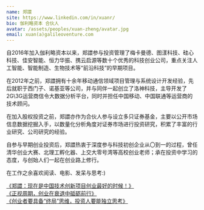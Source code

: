 ```yaml
---
name: 郑譞
site: https://www.linkedin.com/in/xuanr/
bio: 伽利略资本 合伙人
avatar: /assets/peoples/xuan-zheng/avatar.jpg
email: xuan(a)galileoventure.com
---
```


自2016年加入伽利略资本以来，郑譞参与投资管理了梅卡曼德、图漾科技、硅心科技、佳安智能、恒力华振、携云启源等数十个优秀的科技创业公司，重点关注人工智能、智能制造、生物技术等“前沿科技”的早期项目。

在2012年之前，郑譞拥有十余年移动通信领域项目管理与系统设计开发经验，先后就职于西门子、诺基亚等公司，并与同伴一起创立了洛神科技，主导开发了2G\3G运营商信令大数据分析平台，同时并担任中国移动、中国联通等运营商的技术顾问。

在加入股权投资之前，郑譞亦作为合伙人参与设立多只证券基金，主要以公开市场信息数据挖掘入手，以数量化分析角度对证券市场进行投资研究，积累了丰富的行业研究、公司研究的经验。

自参与早期创业投资后，郑譞热衷于深度参与科技初创企业从〇到一的过程，曾任清华创业大赛、北理工孵化器、上交大零号湾等高校创业老师；承在投资中学习的态度，与创始人们一起在创业路上修行。

在工作之余喜欢阅读、电影、发呆与思考:)

[《郑譞：现在是中国技术创新项目创业最好的时候！》](https://mp.weixin.qq.com/s/n19TshCgDOfa0t2ETIBWiQ)
<br>
[《正视周期，创业在衰退中砥砺前行》](https://blog.csdn.net/m0_73135814/article/details/130917473)
<br>
[《创业者要具备“终局”思维，投资人要能独立思考》](https://www.tmtpost.com/4215640.html)
